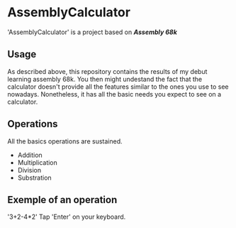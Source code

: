 # AssemblyCalculator
'AssemblyCalculator' is a project based on ***Assembly 68k*** 
## Usage
As described above, this repository contains the results of my debut learning assembly 68k.
You then might undestand the fact that the calculator doesn't provide all the features similar to the ones you use to see nowadays. Nonetheless, it has all the basic needs you expect to see on a calculator. 
## Operations 
All the basics operations are sustained.

-  Addition
- Multiplication
- Division
- Substration

## Exemple of an operation 
'3+2-4*2'
Tap  'Enter' on your keyboard. 

